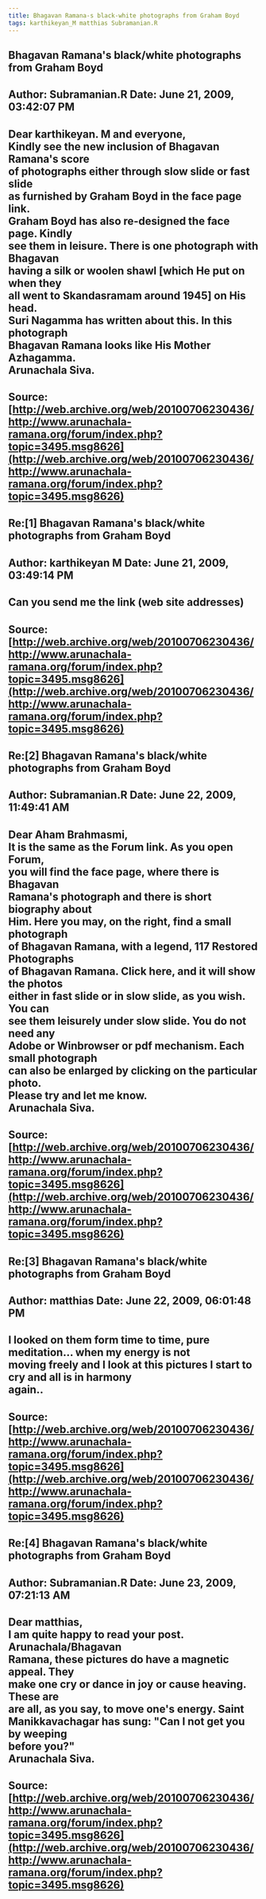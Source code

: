 ```yaml
--- 
title: Bhagavan Ramana-s black-white photographs from Graham Boyd   
tags: karthikeyan_M matthias Subramanian.R  
---  
```

## Bhagavan Ramana's black/white photographs from Graham Boyd  
Author: Subramanian.R       Date: June 21, 2009, 03:42:07 PM  
---  
Dear karthikeyan. M and everyone,   
Kindly see the new inclusion of Bhagavan Ramana's score   
of photographs either through slow slide or fast slide   
as furnished by Graham Boyd in the face page link.   
Graham Boyd has also re-designed the face page. Kindly   
see them in leisure. There is one photograph with Bhagavan   
having a silk or woolen shawl [which He put on when they   
all went to Skandasramam around 1945] on His head.   
Suri Nagamma has written about this. In this photograph   
Bhagavan Ramana looks like His Mother Azhagamma.   
Arunachala Siva.
 ---  
Source:[http://web.archive.org/web/20100706230436/http://www.arunachala-ramana.org/forum/index.php?topic=3495.msg8626](http://web.archive.org/web/20100706230436/http://www.arunachala-ramana.org/forum/index.php?topic=3495.msg8626)   
---  

## Re:[1] Bhagavan Ramana's black/white photographs from Graham Boyd  
Author: karthikeyan M       Date: June 21, 2009, 03:49:14 PM  
---  
Can you send me the link (web site addresses)
 ---  
Source:[http://web.archive.org/web/20100706230436/http://www.arunachala-ramana.org/forum/index.php?topic=3495.msg8626](http://web.archive.org/web/20100706230436/http://www.arunachala-ramana.org/forum/index.php?topic=3495.msg8626)   
---  

## Re:[2] Bhagavan Ramana's black/white photographs from Graham Boyd  
Author: Subramanian.R       Date: June 22, 2009, 11:49:41 AM  
---  
Dear Aham Brahmasmi,   
It is the same as the Forum link. As you open Forum,   
you will find the face page, where there is Bhagavan   
Ramana's photograph and there is short biography about   
Him. Here you may, on the right, find a small photograph   
of Bhagavan Ramana, with a legend, 117 Restored Photographs   
of Bhagavan Ramana. Click here, and it will show the photos   
either in fast slide or in slow slide, as you wish. You can   
see them leisurely under slow slide. You do not need any   
Adobe or Winbrowser or pdf mechanism. Each small photograph   
can also be enlarged by clicking on the particular photo.   
Please try and let me know.   
Arunachala Siva.
 ---  
Source:[http://web.archive.org/web/20100706230436/http://www.arunachala-ramana.org/forum/index.php?topic=3495.msg8626](http://web.archive.org/web/20100706230436/http://www.arunachala-ramana.org/forum/index.php?topic=3495.msg8626)   
---  

## Re:[3] Bhagavan Ramana's black/white photographs from Graham Boyd  
Author: matthias            Date: June 22, 2009, 06:01:48 PM  
---  
I looked on them form time to time, pure meditation... when my energy is not  
moving freely and I look at this pictures I start to cry and all is in harmony  
again..
 ---  
Source:[http://web.archive.org/web/20100706230436/http://www.arunachala-ramana.org/forum/index.php?topic=3495.msg8626](http://web.archive.org/web/20100706230436/http://www.arunachala-ramana.org/forum/index.php?topic=3495.msg8626)   
---  

## Re:[4] Bhagavan Ramana's black/white photographs from Graham Boyd  
Author: Subramanian.R       Date: June 23, 2009, 07:21:13 AM  
---  
Dear matthias,   
I am quite happy to read your post. Arunachala/Bhagavan   
Ramana, these pictures do have a magnetic appeal. They   
make one cry or dance in joy or cause heaving. These are   
are all, as you say, to move one's energy. Saint Manikkavachagar has sung: "Can I not get you by weeping   
before you?"   
Arunachala Siva.
 ---  
Source:[http://web.archive.org/web/20100706230436/http://www.arunachala-ramana.org/forum/index.php?topic=3495.msg8626](http://web.archive.org/web/20100706230436/http://www.arunachala-ramana.org/forum/index.php?topic=3495.msg8626)   
---  

